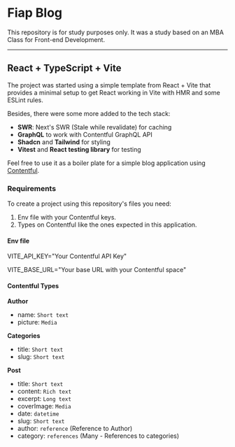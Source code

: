 # Fiap Blog

This repository is for study purposes only.
It was a study based on an MBA Class for Front-end Development.

---

## React + TypeScript + Vite

The project was started using a simple template from React + Vite that provides a minimal setup to get React working in Vite with HMR and some ESLint rules.

Besides, there were some more added to the tech stack:

- **SWR**: Next's SWR (Stale while revalidate) for caching
- **GraphQL** to work with Contentful GraphQL API
- **Shadcn** and **Tailwind** for styling
- **Vitest** and **React testing library** for testing

Feel free to use it as a boiler plate for a simple blog application using [Contentful](https://www.contentful.com).

### Requirements

To create a project using this repository's files you need:

1. Env file with your Contentful keys.
2. Types on Contentful like the ones expected in this application.

#### Env file

VITE_API_KEY="Your Contentful API Key"

VITE_BASE_URL="Your base URL with your Contentful space"

#### Contentful Types

**Author**

- name: `Short text`
- picture: `Media`

**Categories**

- title: `Short text`
- slug: `Short text`

**Post**

- title: `Short text`
- content: `Rich text`
- excerpt: `Long text`
- coverImage: `Media`
- date: `datetime`
- slug: `Short text`
- author: `reference` (Reference to Author)
- category: `references` (Many - References to categories)
